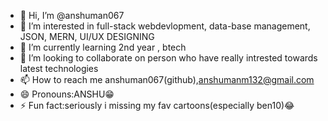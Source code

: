 - 👋 Hi, I’m @anshuman067
- 👀 I’m interested in full-stack webdevlopment, data-base management, JSON, MERN, UI/UX DESIGNING
- 🌱 I’m currently learning 2nd year , btech
- 💞️ I’m looking to collaborate on person who have really intrested towards latest technologies
- 📫 How to reach me anshuman067(github),anshumanm132@gmail.com
- 😄 Pronouns:ANSHU😁
- ⚡ Fun fact:seriously i missing my fav cartoons(especially ben10)😂

<!---
anshuman067/anshuman067 is a ✨ special ✨ repository because its `README.md` (this file) appears on your GitHub profile.
You can click the Preview link to take a look at your changes.
--->
